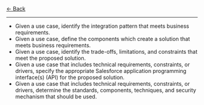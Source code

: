 [← Back](../README.md)

---

- Given a use case, identify the integration pattern that meets business requirements.
- Given a use case, define the components which create a solution that meets business requirements. 
- Given a use case, identify the trade-offs, limitations, and constraints that meet the proposed solution.
- Given a use case that includes technical requirements, constraints, or drivers, specify the appropriate Salesforce application programming interface(s) (API) for the proposed solution.
- Given a use case that includes technical requirements, constraints, or drivers, determine the standards, components, techniques, and security mechanism that should be used.
